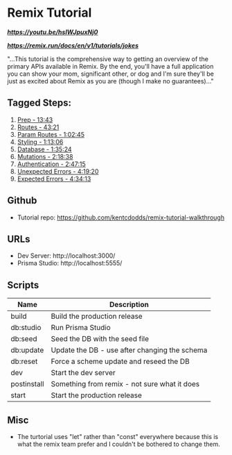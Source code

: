 # Remix Tutorial

***https://youtu.be/hsIWJpuxNj0***

***https://remix.run/docs/en/v1/tutorials/jokes***

"...This tutorial is the comprehensive way to getting an overview of the primary APIs available in Remix. By the end, you'll have a full application you can show your mom, significant other, or dog and I'm sure they'll be just as excited about Remix as you are (though I make no guarantees)..."

## Tagged Steps:

1. [Prep - 13:43](https://youtu.be/hsIWJpuxNj0?t=823)
2. [Routes - 43:21](https://youtu.be/hsIWJpuxNj0?t=2601)
3. [Param Routes - 1:02:45](https://youtu.be/hsIWJpuxNj0?t=3765)
4. [Styling - 1:13:06](https://youtu.be/hsIWJpuxNj0?t=4386)
5. [Database - 1:35:24](https://youtu.be/hsIWJpuxNj0?t=5724)
6. [Mutations - 2:18:38](https://youtu.be/hsIWJpuxNj0?t=8318)
7. [Authentication - 2:47:15](https://youtu.be/hsIWJpuxNj0?t=10035)
8. [Unexpected Errors - 4:19:20](https://youtu.be/hsIWJpuxNj0?t=15560)
8. [Expected Errors - 4:34:13](https://youtu.be/hsIWJpuxNj0?t=16453)

## Github

- Tutorial repo: https://github.com/kentcdodds/remix-tutorial-walkthrough

## URLs

- Dev Server: http://localhost:3000/
- Prisma Studio: http://localhost:5555/

## Scripts

| Name        | Description                                   |
| ----------- | --------------------------------------------- |
| build       | Build the production release                  |
| db:studio   | Run Prisma Studio                             |
| db:seed     | Seed the DB with the seed file                |
| db:update   | Update the DB - use after changing the schema |
| db:reset    | Force a scheme update and reseed the DB       |
| dev         | Start the dev server                          |
| postinstall | Something from remix - not sure what it does  |
| start       | Start the production release                  |

## Misc

- The turtorial uses "let" rather than "const" everywhere because this is what the remix team prefer and I couldn't be bothered to change them.
